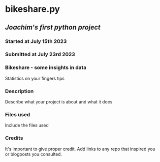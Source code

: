 # bikeshare.py
## _Joachim's first python project_

### Started at July 15th 2023
### Submitted at July 23rd 2023

### Bikeshare - some insights in data 
Statistics on your fingers tips

### Description
Describe what your project is about and what it does

### Files used
Include the files used

### Credits
It's important to give proper credit. Add links to any repo that inspired you or blogposts you consulted.
